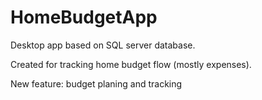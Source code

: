 # HomeBudgetApp
Desktop app based on SQL server database.

Created for tracking home budget flow (mostly expenses). 

New feature: budget planing and tracking
